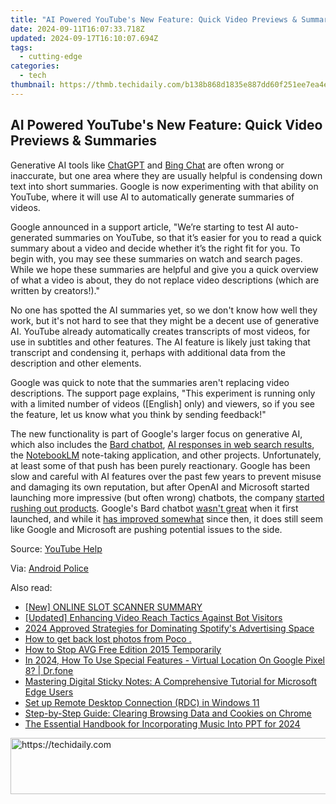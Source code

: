 ```yaml
---
title: "AI Powered YouTube's New Feature: Quick Video Previews & Summaries"
date: 2024-09-11T16:07:33.718Z
updated: 2024-09-17T16:10:07.694Z
tags:
  - cutting-edge
categories:
  - tech
thumbnail: https://thmb.techidaily.com/b138b868d1835e887dd60f251ee7ea4ef4f6730ac1d9438afe31e96762be6b28.jpg
---
```


## AI Powered YouTube's New Feature: Quick Video Previews & Summaries

Generative AI tools like [ChatGPT](https://extra-resources.techidaily.com/new-capture-clarity-editing-insights-for-professional-results/) and [Bing Chat](https://facebook-video-recording.techidaily.com/new-in-2024-the-insiders-look-at-securing-fb-status-videos/) are often wrong or inaccurate, but one area where they are usually helpful is condensing down text into short summaries. Google is now experimenting with that ability on YouTube, where it will use AI to automatically generate summaries of videos.

 Google announced in a support article, "We’re starting to test AI auto-generated summaries on YouTube, so that it’s easier for you to read a quick summary about a video and decide whether it’s the right fit for you. To begin with, you may see these summaries on watch and search pages. While we hope these summaries are helpful and give you a quick overview of what a video is about, they do not replace video descriptions (which are written by creators!)."

 No one has spotted the AI summaries yet, so we don't know how well they work, but it's not hard to see that they might be a decent use of generative AI. YouTube already automatically creates transcripts of most videos, for use in subtitles and other features. The AI feature is likely just taking that transcript and condensing it, perhaps with additional data from the description and other elements.

 Google was quick to note that the summaries aren't replacing video descriptions. The support page explains, "This experiment is running only with a limited number of videos (\[English\] only) and viewers, so if you see the feature, let us know what you think by sending feedback!"

 The new functionality is part of Google's larger focus on generative AI, which also includes the [Bard chatbot](https://youtube-video-recordings.techidaily.com/in-2024-enhance-branding-the-ultimate-guide-to-custom-urls-for-youtube/), [AI responses in web search results](https://extra-approaches.techidaily.com/star-studded-whatsapp-profiles-a-zodiac-guide-to-crafting-bios-for-2024/), the [NotebookLM](https://win-solutions.techidaily.com/1722997973389-troubleshooting-guide-fixing-windows-spotlight-issues-on-windows-11/) note-taking application, and other projects. Unfortunately, at least some of that push has been purely reactionary. Google has been slow and careful with AI features over the past few years to prevent misuse and damaging its own reputation, but after OpenAI and Microsoft started launching more impressive (but often wrong) chatbots, the company [started rushing out products](https://www.theverge.com/2023/1/20/23563851/google-search-ai-chatbot-demo-chatgpt). Google's Bard chatbot [wasn't great](https://www.businessinsider.com/testers-say-google-bard-worse-than-chatgpt-2023-3) when it first launched, and while it [has improved somewhat](https://facebook-video-files.techidaily.com/new-elevating-social-media-interaction-via-fb-story-links/) since then, it does still seem like Google and Microsoft are pushing potential issues to the side.

 Source: [YouTube Help](https://support.google.com/youtube/thread/18138167#:~:text=Testing%20AI%20auto%2Dgenerated%20summaries) 

 Via: [Android Police](https://www.androidpolice.com/youtube-experiment-ai-video-summary/)

<ins class="adsbygoogle"
     style="display:block"
     data-ad-format="autorelaxed"
     data-ad-client="ca-pub-7571918770474297"
     data-ad-slot="1223367746"></ins>

<ins class="adsbygoogle"
     style="display:block"
     data-ad-client="ca-pub-7571918770474297"
     data-ad-slot="8358498916"
     data-ad-format="auto"
     data-full-width-responsive="true"></ins>

<span class="atpl-alsoreadstyle">Also read:</span>
<div><ul>
<li><a href="https://fox-direct.techidaily.com/new-online-slot-scanner-summary/"><u>[New] ONLINE SLOT SCANNER SUMMARY</u></a></li>
<li><a href="https://youtube-videos.techidaily.com/updated-enhancing-video-reach-tactics-against-bot-visitors/"><u>[Updated] Enhancing Video Reach Tactics Against Bot Visitors</u></a></li>
<li><a href="https://some-approaches.techidaily.com/2024-approved-strategies-for-dominating-spotifys-advertising-space/"><u>2024 Approved Strategies for Dominating Spotify's Advertising Space</u></a></li>
<li><a href="https://blog-min.techidaily.com/how-to-get-back-lost-photos-from-poco-by-fonelab-android-recover-photos/"><u>How to get back lost photos from Poco .</u></a></li>
<li><a href="https://some-tips.techidaily.com/how-to-stop-avg-free-edition-2015-temporarily/"><u>How to Stop AVG Free Edition 2015 Temporarily</u></a></li>
<li><a href="https://phone-solutions.techidaily.com/in-2024-how-to-use-special-features-virtual-location-on-google-pixel-8-drfone-by-drfone-virtual-android/"><u>In 2024, How To Use Special Features - Virtual Location On Google Pixel 8? | Dr.fone</u></a></li>
<li><a href="https://some-tips.techidaily.com/mastering-digital-sticky-notes-a-comprehensive-tutorial-for-microsoft-edge-users/"><u>Mastering Digital Sticky Notes: A Comprehensive Tutorial for Microsoft Edge Users</u></a></li>
<li><a href="https://some-tips.techidaily.com/set-up-remote-desktop-connection-rdc-in-windows-11/"><u>Set up Remote Desktop Connection (RDC) in Windows 11</u></a></li>
<li><a href="https://some-tips.techidaily.com/step-by-step-guide-clearing-browsing-data-and-cookies-on-chrome/"><u>Step-by-Step Guide: Clearing Browsing Data and Cookies on Chrome</u></a></li>
<li><a href="https://some-approaches.techidaily.com/the-essential-handbook-for-incorporating-music-into-ppt-for-2024/"><u>The Essential Handbook for Incorporating Music Into PPT for 2024</u></a></li>
</ul></div>

<!-- affiliate ads begin -->
<a href="https://bluettiit.sjv.io/c/5597632/2114267/17093" target="_top" id="2114267">
  <img src="//a.impactradius-go.com/display-ad/17093-2114267" border="0" alt="https://techidaily.com" width="728" height="90"/>
</a>
<img height="0" width="0" src="https://bluettiit.sjv.io/i/5597632/2114267/17093" style="position:absolute;visibility:hidden;" border="0" />
<!-- affiliate ads end -->

